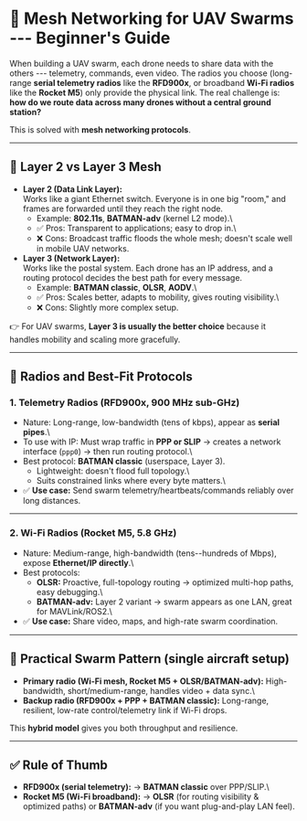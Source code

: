 # 🚁 Mesh Networking for UAV Swarms --- Beginner's Guide

When building a UAV swarm, each drone needs to share data with the
others --- telemetry, commands, even video. The radios you choose
(long-range **serial telemetry radios** like the **RFD900x**, or
broadband **Wi-Fi radios** like the **Rocket M5**) only provide the
physical link. The real challenge is: **how do we route data across many
drones without a central ground station?**

This is solved with **mesh networking protocols**.

------------------------------------------------------------------------

## 🔹 Layer 2 vs Layer 3 Mesh

-   **Layer 2 (Data Link Layer):**\
    Works like a giant Ethernet switch. Everyone is in one big "room,"
    and frames are forwarded until they reach the right node.
    -   Example: **802.11s**, **BATMAN-adv** (kernel L2 mode).\
    -   ✅ Pros: Transparent to applications; easy to drop in.\
    -   ❌ Cons: Broadcast traffic floods the whole mesh; doesn't scale
        well in mobile UAV networks.
-   **Layer 3 (Network Layer):**\
    Works like the postal system. Each drone has an IP address, and a
    routing protocol decides the best path for every message.
    -   Example: **BATMAN classic**, **OLSR**, **AODV**.\
    -   ✅ Pros: Scales better, adapts to mobility, gives routing
        visibility.\
    -   ❌ Cons: Slightly more complex setup.

👉 For UAV swarms, **Layer 3 is usually the better choice** because it
handles mobility and scaling more gracefully.

------------------------------------------------------------------------

## 🔹 Radios and Best-Fit Protocols

### 1. **Telemetry Radios (RFD900x, 900 MHz sub-GHz)**

-   Nature: Long-range, low-bandwidth (tens of kbps), appear as **serial
    pipes**.\
-   To use with IP: Must wrap traffic in **PPP or SLIP** → creates a
    network interface (`ppp0`) → then run routing protocol.\
-   Best protocol: **BATMAN classic** (userspace, Layer 3).
    -   Lightweight: doesn't flood full topology.\
    -   Suits constrained links where every byte matters.\
-   ✅ **Use case:** Send swarm telemetry/heartbeats/commands reliably
    over long distances.

------------------------------------------------------------------------

### 2. **Wi-Fi Radios (Rocket M5, 5.8 GHz)**

-   Nature: Medium-range, high-bandwidth (tens--hundreds of Mbps),
    expose **Ethernet/IP directly**.\
-   Best protocols:
    -   **OLSR:** Proactive, full-topology routing → optimized multi-hop
        paths, easy debugging.\
    -   **BATMAN-adv:** Layer 2 variant → swarm appears as one LAN,
        great for MAVLink/ROS2.\
-   ✅ **Use case:** Share video, maps, and high-rate swarm
    coordination.

------------------------------------------------------------------------

## 🔹 Practical Swarm Pattern (single aircraft setup)

-   **Primary radio (Wi-Fi mesh, Rocket M5 + OLSR/BATMAN-adv):**
    High-bandwidth, short/medium-range, handles video + data sync.\
-   **Backup radio (RFD900x + PPP + BATMAN classic):** Long-range,
    resilient, low-rate control/telemetry link if Wi-Fi drops.

This **hybrid model** gives you both throughput and resilience.

------------------------------------------------------------------------

## ✅ Rule of Thumb

-   **RFD900x (serial telemetry):** → **BATMAN classic** over PPP/SLIP.\
-   **Rocket M5 (Wi-Fi broadband):** → **OLSR** (for routing visibility
    & optimized paths) or **BATMAN-adv** (if you want plug-and-play LAN
    feel).

